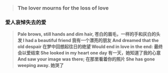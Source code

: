 > ### The lover mourns for the loss of love
### 爱人哀悼失去的爱

> **Pale brows, still hands and dim hair,
苍白的眉毛，一样的手和灰白的头发
I had a beautiful friend
我有一个漂亮的朋友
And dreamed that the old despair
在梦中回想起往日的绝望
Would end in love in the end:
最终会以爱结束
She looked in my heart one day
有一天，她知道了我的心意
And saw your image was there;
在那里看着你的照片
She has gone weeping away.
她哭了**
